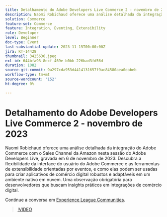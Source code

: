 ```yaml
---
title: Detalhamento do Adobe Developers Live Commerce 2 - novembro de 2023
description: Naomi Robichaud oferece uma análise detalhada da integração do Adobe Commerce com o Sales Channel da Amazon nesta sessão do Adobe Developers Live, gravada em 6 de novembro de 2023. Descubra a flexibilidade da interface do usuário do Adobe Commerce e as ferramentas de extensibilidade orientadas por eventos, e como elas podem ser usadas para criar aplicativos de comércio digital robustos e adaptáveis em um ambiente nativo em nuvem. Uma observação obrigatória para desenvolvedores que buscam insights práticos em integrações de comércio digital.
solution: Commerce
feature-set: Commerce
feature: Integration, Eventing, Extensibility
role: Developer
level: Beginner
doc-type: Event
last-substantial-update: 2023-11-15T00:00:00Z
jira: KT-14428
thumbnail: 3425636.jpeg
exl-id: 644bfa93-8ecf-469e-b0bb-226bad3fd56d
duration: 1082
source-git-commit: 9a297cda953d4414131657f9ac84580aea0eabeb
workflow-type: tm+mt
source-wordcount: '152'
ht-degree: 0%

---
```


# Detalhamento do Adobe Developers Live Commerce 2 - novembro de 2023

Naomi Robichaud oferece uma análise detalhada da integração do Adobe Commerce com o Sales Channel da Amazon nesta sessão do Adobe Developers Live, gravada em 6 de novembro de 2023. Descubra a flexibilidade da interface do usuário do Adobe Commerce e as ferramentas de extensibilidade orientadas por eventos, e como elas podem ser usadas para criar aplicativos de comércio digital robustos e adaptáveis em um ambiente nativo em nuvem. Uma observação obrigatória para desenvolvedores que buscam insights práticos em integrações de comércio digital.

Continue a conversa em [Experience League Communities](https://adobe.ly/46M7lZK).

>[!VIDEO](https://video.tv.adobe.com/v/3425636/?learn=on)
